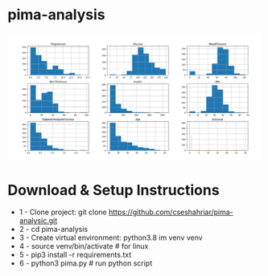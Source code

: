 # pima-analysis

![DEMO](https://github.com/cseshahriar/pima-analysic/blob/main/test_accuracy_result.png)


# Download & Setup Instructions
* 1 - Clone project: git clone https://github.com/cseshahriar/pima-analysic.git
* 2 - cd pima-analysis
* 3 - Create virtual environment: python3.8 im venv venv
* 4 - source venv/bin/activate # for linux
* 5 - pip3 install -r requirements.txt
* 6 - python3 pima.py # run python script